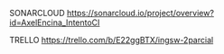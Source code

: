 SONARCLOUD
https://sonarcloud.io/project/overview?id=AxelEncina_IntentoCI

TRELLO
https://trello.com/b/E22ggBTX/ingsw-2parcial
